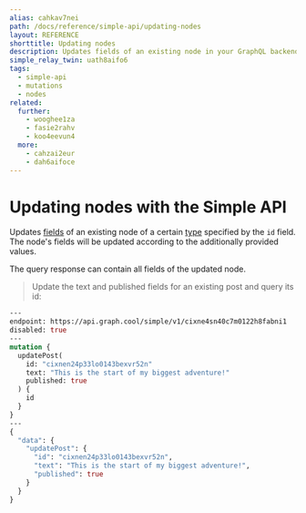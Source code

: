 ```yaml
---
alias: cahkav7nei
path: /docs/reference/simple-api/updating-nodes
layout: REFERENCE
shorttitle: Updating nodes
description: Updates fields of an existing node in your GraphQL backend. The node fields will be updated according to the provided values.
simple_relay_twin: uath8aifo6
tags:
  - simple-api
  - mutations
  - nodes
related:
  further:
    - wooghee1za
    - fasie2rahv
    - koo4eevun4
  more:
    - cahzai2eur
    - dah6aifoce
---
```


# Updating nodes with the Simple API

Updates [fields](!alias-teizeit5se) of an existing node of a certain [type](!alias-ij2choozae) specified by the `id` field. The node's fields will be updated according to the additionally provided values.

The query response can contain all fields of the updated node.

> Update the text and published fields for an existing post and query its id:

```graphql
---
endpoint: https://api.graph.cool/simple/v1/cixne4sn40c7m0122h8fabni1
disabled: true
---
mutation {
  updatePost(
    id: "cixnen24p33lo0143bexvr52n"
    text: "This is the start of my biggest adventure!"
    published: true
  ) {
    id
  }
}
---
{
  "data": {
    "updatePost": {
      "id": "cixnen24p33lo0143bexvr52n",
      "text": "This is the start of my biggest adventure!",
      "published": true
    }
  }
}
```
